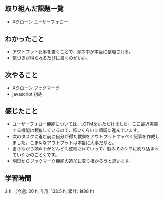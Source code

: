 ## 取り組んだ課題一覧
- Xクローン ユーザーフォロー

## わかったこと
- アウトプット記事を書くことで、頭の中が本当に整理される。
- 気づきが得られるたびに書くのがいい。
          
## 次やること
- Xクローン ブックマーク
- javascript 初級
    
## 感じたこと
- ユーザーフォロー機能については、LGTMをいただけました。ここ最近実装する機能は類似しているので、怖いくらいに順調に進んでいます。
- 次のタスクに進む前に自分が得た教訓をアウトプットするべく記事を作成しました。こまめなアウトプットは本当に大事だなと。
- 書きながら頭の中がどんどん整理されていって、脳みそのシワに刷り込まれていくかのごとくです。
- 明日からブックマーク機能の追加に取り掛かろうと思います。
## 学習時間
2 h （今週: 20 h, 今月: 132.5 h, 累計: 1888 h）